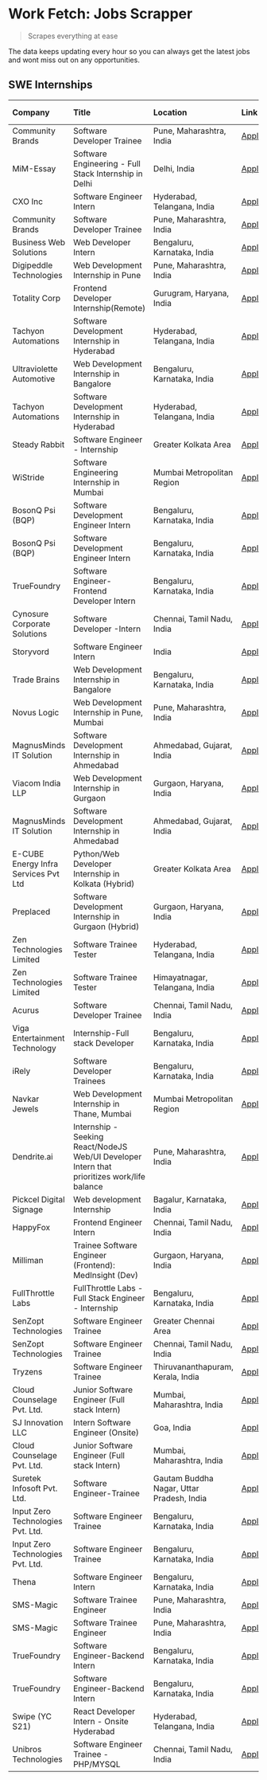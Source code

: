 # Work Fetch: Jobs Scrapper
> Scrapes everything at ease

The data keeps updating every hour so you can always get the latest jobs and wont miss out on any opportunities.

## SWE Internships
<!--START_SECTION:workfetch-->
| Company                              | Title                                                                                        | Location                                  | Link                                                                                                                                                                                                                                                                                                          | Date Posted   |
|:-------------------------------------|:---------------------------------------------------------------------------------------------|:------------------------------------------|:--------------------------------------------------------------------------------------------------------------------------------------------------------------------------------------------------------------------------------------------------------------------------------------------------------------|:--------------|
| Community Brands                     | Software Developer Trainee                                                                   | Pune, Maharashtra, India                  | [Apply](https://in.linkedin.com/jobs/view/software-developer-trainee-at-community-brands-3899630827?position=34&pageNum=0&refId=YgaqmBNkLlwUEzFpgMdCVQ%3D%3D&trackingId=FXbN5TjdCFqY2Ib9Dce5xw%3D%3D&trk=public_jobs_jserp-result_search-card)                                                                | 2024-04-15    |
| MiM-Essay                            | Software Engineering - Full Stack Internship in Delhi                                        | Delhi, India                              | [Apply](https://in.linkedin.com/jobs/view/software-engineering-full-stack-internship-in-delhi-at-mim-essay-3901647332?position=40&pageNum=0&refId=YgaqmBNkLlwUEzFpgMdCVQ%3D%3D&trackingId=bKogy%2FCXCcz51%2BZDgLjnvw%3D%3D&trk=public_jobs_jserp-result_search-card)                                          | 2024-04-15    |
| CXO Inc                              | Software Engineer Intern                                                                     | Hyderabad, Telangana, India               | [Apply](https://in.linkedin.com/jobs/view/software-engineer-intern-at-cxo-inc-3896891945?position=59&pageNum=0&refId=YgaqmBNkLlwUEzFpgMdCVQ%3D%3D&trackingId=m7bN1uLDp%2FZkPjsNKn0ikQ%3D%3D&trk=public_jobs_jserp-result_search-card)                                                                         | 2024-04-15    |
| Community Brands                     | Software Developer Trainee                                                                   | Pune, Maharashtra, India                  | [Apply](https://in.linkedin.com/jobs/view/software-developer-trainee-at-community-brands-3899630827?position=10&pageNum=2&refId=lDlOFJquVyCeEljcZgWh%2Bg%3D%3D&trackingId=44u888gLeP6TjK09rbRBwQ%3D%3D&trk=public_jobs_jserp-result_search-card)                                                              | 2024-04-15    |
| Business Web Solutions               | Web Developer Intern                                                                         | Bengaluru, Karnataka, India               | [Apply](https://in.linkedin.com/jobs/view/web-developer-intern-at-business-web-solutions-3897552404?position=24&pageNum=0&refId=YgaqmBNkLlwUEzFpgMdCVQ%3D%3D&trackingId=MzmyJwQMBSLtG3jXq3XGkQ%3D%3D&trk=public_jobs_jserp-result_search-card)                                                                | 2024-04-13    |
| Digipeddle Technologies              | Web Development Internship in Pune                                                           | Pune, Maharashtra, India                  | [Apply](https://in.linkedin.com/jobs/view/web-development-internship-in-pune-at-digipeddle-technologies-3898605884?position=53&pageNum=0&refId=YgaqmBNkLlwUEzFpgMdCVQ%3D%3D&trackingId=XALRcTvbFivGzB2q92AXqw%3D%3D&trk=public_jobs_jserp-result_search-card)                                                 | 2024-04-13    |
| Totality Corp                        | Frontend Developer Internship(Remote)                                                        | Gurugram, Haryana, India                  | [Apply](https://in.linkedin.com/jobs/view/frontend-developer-internship-remote-at-totality-corp-3897033997?position=5&pageNum=0&refId=YgaqmBNkLlwUEzFpgMdCVQ%3D%3D&trackingId=geOfZAl1v9PwekQnN2aI%2BQ%3D%3D&trk=public_jobs_jserp-result_search-card)                                                        | 2024-04-12    |
| Tachyon Automations                  | Software Development Internship in Hyderabad                                                 | Hyderabad, Telangana, India               | [Apply](https://in.linkedin.com/jobs/view/software-development-internship-in-hyderabad-at-tachyon-automations-3896969464?position=33&pageNum=0&refId=YgaqmBNkLlwUEzFpgMdCVQ%3D%3D&trackingId=xLmqWKTsu6od6oR2Te5L6w%3D%3D&trk=public_jobs_jserp-result_search-card)                                           | 2024-04-12    |
| Ultraviolette Automotive             | Web Development Internship in Bangalore                                                      | Bengaluru, Karnataka, India               | [Apply](https://in.linkedin.com/jobs/view/web-development-internship-in-bangalore-at-ultraviolette-automotive-3896965783?position=8&pageNum=2&refId=lDlOFJquVyCeEljcZgWh%2Bg%3D%3D&trackingId=xRb15FUsTK8cyLbdCIFRaw%3D%3D&trk=public_jobs_jserp-result_search-card)                                          | 2024-04-12    |
| Tachyon Automations                  | Software Development Internship in Hyderabad                                                 | Hyderabad, Telangana, India               | [Apply](https://in.linkedin.com/jobs/view/software-development-internship-in-hyderabad-at-tachyon-automations-3896969464?position=9&pageNum=2&refId=lDlOFJquVyCeEljcZgWh%2Bg%3D%3D&trackingId=yyYB6Yezb%2FF9tywN%2B%2Fs1vg%3D%3D&trk=public_jobs_jserp-result_search-card)                                    | 2024-04-12    |
| Steady Rabbit                        | Software Engineer - Internship                                                               | Greater Kolkata Area                      | [Apply](https://in.linkedin.com/jobs/view/software-engineer-internship-at-steady-rabbit-3885171077?position=10&pageNum=0&refId=YgaqmBNkLlwUEzFpgMdCVQ%3D%3D&trackingId=z4UXnIj%2BrdZ0rIvkSCm26g%3D%3D&trk=public_jobs_jserp-result_search-card)                                                               | 2024-04-08    |
| WiStride                             | Software Engineering Internship in Mumbai                                                    | Mumbai Metropolitan Region                | [Apply](https://in.linkedin.com/jobs/view/software-engineering-internship-in-mumbai-at-wistride-3888218704?position=12&pageNum=0&refId=YgaqmBNkLlwUEzFpgMdCVQ%3D%3D&trackingId=EakmtFzPEegbLqdGNJ%2F3Aw%3D%3D&trk=public_jobs_jserp-result_search-card)                                                       | 2024-04-08    |
| BosonQ Psi (BQP)                     | Software Development Engineer Intern                                                         | Bengaluru, Karnataka, India               | [Apply](https://in.linkedin.com/jobs/view/software-development-engineer-intern-at-bosonq-psi-bqp-3888328596?position=29&pageNum=0&refId=YgaqmBNkLlwUEzFpgMdCVQ%3D%3D&trackingId=pO%2BRr0tNKmD4%2FOh%2Bf1QrVA%3D%3D&trk=public_jobs_jserp-result_search-card)                                                  | 2024-04-06    |
| BosonQ Psi (BQP)                     | Software Development Engineer Intern                                                         | Bengaluru, Karnataka, India               | [Apply](https://in.linkedin.com/jobs/view/software-development-engineer-intern-at-bosonq-psi-bqp-3888328596?position=4&pageNum=2&refId=lDlOFJquVyCeEljcZgWh%2Bg%3D%3D&trackingId=ClluawFZfNLD%2F5WlgeTkqw%3D%3D&trk=public_jobs_jserp-result_search-card)                                                     | 2024-04-06    |
| TrueFoundry                          | Software Engineer- Frontend Developer Intern                                                 | Bengaluru, Karnataka, India               | [Apply](https://in.linkedin.com/jobs/view/software-engineer-frontend-developer-intern-at-truefoundry-3887320206?position=15&pageNum=0&refId=YgaqmBNkLlwUEzFpgMdCVQ%3D%3D&trackingId=gL8%2FjIucNvcC5MTMm3nehw%3D%3D&trk=public_jobs_jserp-result_search-card)                                                  | 2024-04-05    |
| Cynosure Corporate Solutions         | Software Developer -Intern                                                                   | Chennai, Tamil Nadu, India                | [Apply](https://in.linkedin.com/jobs/view/software-developer-intern-at-cynosure-corporate-solutions-3884767755?position=16&pageNum=0&refId=YgaqmBNkLlwUEzFpgMdCVQ%3D%3D&trackingId=Oiogf0zKyMApgcN02vMjdg%3D%3D&trk=public_jobs_jserp-result_search-card)                                                     | 2024-04-04    |
| Storyvord                            | Software Engineer Intern                                                                     | India                                     | [Apply](https://in.linkedin.com/jobs/view/software-engineer-intern-at-storyvord-3518938006?position=21&pageNum=0&refId=YgaqmBNkLlwUEzFpgMdCVQ%3D%3D&trackingId=S0AWIgjEICHMC9GZjIP7Ow%3D%3D&trk=public_jobs_jserp-result_search-card)                                                                         | 2024-04-04    |
| Trade Brains                         | Web Development Internship in Bangalore                                                      | Bengaluru, Karnataka, India               | [Apply](https://in.linkedin.com/jobs/view/web-development-internship-in-bangalore-at-trade-brains-3885739433?position=45&pageNum=0&refId=YgaqmBNkLlwUEzFpgMdCVQ%3D%3D&trackingId=acSsyVvcTBcqt7Q%2B%2BToGQA%3D%3D&trk=public_jobs_jserp-result_search-card)                                                   | 2024-04-04    |
| Novus Logic                          | Web Development Internship in Pune, Mumbai                                                   | Pune, Maharashtra, India                  | [Apply](https://in.linkedin.com/jobs/view/web-development-internship-in-pune-mumbai-at-novus-logic-3885741343?position=54&pageNum=0&refId=YgaqmBNkLlwUEzFpgMdCVQ%3D%3D&trackingId=7v%2Fx%2B0myiqRGHsE5Fw5Iiw%3D%3D&trk=public_jobs_jserp-result_search-card)                                                  | 2024-04-04    |
| MagnusMinds IT Solution              | Software Development Internship in Ahmedabad                                                 | Ahmedabad, Gujarat, India                 | [Apply](https://in.linkedin.com/jobs/view/software-development-internship-in-ahmedabad-at-magnusminds-it-solution-3883933909?position=28&pageNum=0&refId=YgaqmBNkLlwUEzFpgMdCVQ%3D%3D&trackingId=hhMWxmC4AeX%2B6xCc%2FM2wrg%3D%3D&trk=public_jobs_jserp-result_search-card)                                   | 2024-04-03    |
| Viacom India LLP                     | Web Development Internship in Gurgaon                                                        | Gurgaon, Haryana, India                   | [Apply](https://in.linkedin.com/jobs/view/web-development-internship-in-gurgaon-at-viacom-india-llp-3883946826?position=48&pageNum=0&refId=YgaqmBNkLlwUEzFpgMdCVQ%3D%3D&trackingId=ZXu0x8dPWup5I2%2B5%2F6KhlA%3D%3D&trk=public_jobs_jserp-result_search-card)                                                 | 2024-04-03    |
| MagnusMinds IT Solution              | Software Development Internship in Ahmedabad                                                 | Ahmedabad, Gujarat, India                 | [Apply](https://in.linkedin.com/jobs/view/software-development-internship-in-ahmedabad-at-magnusminds-it-solution-3883933909?position=3&pageNum=2&refId=lDlOFJquVyCeEljcZgWh%2Bg%3D%3D&trackingId=fYMiBGLy8jcH2t3dFdZxhw%3D%3D&trk=public_jobs_jserp-result_search-card)                                      | 2024-04-03    |
| E-CUBE Energy Infra Services Pvt Ltd | Python/Web Developer Internship in Kolkata (Hybrid)                                          | Greater Kolkata Area                      | [Apply](https://in.linkedin.com/jobs/view/python-web-developer-internship-in-kolkata-hybrid-at-e-cube-energy-infra-services-pvt-ltd-3882160442?position=9&pageNum=0&refId=YgaqmBNkLlwUEzFpgMdCVQ%3D%3D&trackingId=sdqQIaM%2B3x6YwQp7nchVQQ%3D%3D&trk=public_jobs_jserp-result_search-card)                    | 2024-04-02    |
| Preplaced                            | Software Development Internship in Gurgaon (Hybrid)                                          | Gurgaon, Haryana, India                   | [Apply](https://in.linkedin.com/jobs/view/software-development-internship-in-gurgaon-hybrid-at-preplaced-3880567870?position=18&pageNum=0&refId=YgaqmBNkLlwUEzFpgMdCVQ%3D%3D&trackingId=k%2FUezIe8ZPQBYG3dTMXRoA%3D%3D&trk=public_jobs_jserp-result_search-card)                                              | 2024-04-01    |
| Zen Technologies Limited             | Software Trainee Tester                                                                      | Hyderabad, Telangana, India               | [Apply](https://in.linkedin.com/jobs/view/software-trainee-tester-at-zen-technologies-limited-3872036112?position=11&pageNum=0&refId=YgaqmBNkLlwUEzFpgMdCVQ%3D%3D&trackingId=dhS3dbkXawHgAs7d2m32cQ%3D%3D&trk=public_jobs_jserp-result_search-card)                                                           | 2024-03-27    |
| Zen Technologies Limited             | Software Trainee Tester                                                                      | Himayatnagar, Telangana, India            | [Apply](https://in.linkedin.com/jobs/view/software-trainee-tester-at-zen-technologies-limited-3872100214?position=7&pageNum=0&refId=YgaqmBNkLlwUEzFpgMdCVQ%3D%3D&trackingId=2njdAveYMB1c2W%2F7Mwd6xg%3D%3D&trk=public_jobs_jserp-result_search-card)                                                          | 2024-03-26    |
| Acurus                               | Software Developer Trainee                                                                   | Chennai, Tamil Nadu, India                | [Apply](https://in.linkedin.com/jobs/view/software-developer-trainee-at-acurus-3871400616?position=17&pageNum=0&refId=YgaqmBNkLlwUEzFpgMdCVQ%3D%3D&trackingId=UWB%2FystcFC692tNu7LLH2w%3D%3D&trk=public_jobs_jserp-result_search-card)                                                                        | 2024-03-26    |
| Viga Entertainment Technology        | Internship-Full stack Developer                                                              | Bengaluru, Karnataka, India               | [Apply](https://in.linkedin.com/jobs/view/internship-full-stack-developer-at-viga-entertainment-technology-3870669789?position=25&pageNum=0&refId=YgaqmBNkLlwUEzFpgMdCVQ%3D%3D&trackingId=b5EHdbDKbMePs5rRL0yz8A%3D%3D&trk=public_jobs_jserp-result_search-card)                                              | 2024-03-25    |
| iRely                                | Software Developer Trainees                                                                  | Bengaluru, Karnataka, India               | [Apply](https://in.linkedin.com/jobs/view/software-developer-trainees-at-irely-3860566039?position=2&pageNum=0&refId=YgaqmBNkLlwUEzFpgMdCVQ%3D%3D&trackingId=ZsPuelwCqFXjdxwPVuCswA%3D%3D&trk=public_jobs_jserp-result_search-card)                                                                           | 2024-03-18    |
| Navkar Jewels                        | Web Development Internship in Thane, Mumbai                                                  | Mumbai Metropolitan Region                | [Apply](https://in.linkedin.com/jobs/view/web-development-internship-in-thane-mumbai-at-navkar-jewels-3858080315?position=56&pageNum=0&refId=YgaqmBNkLlwUEzFpgMdCVQ%3D%3D&trackingId=Hpq%2BT4iauCWqXjRO%2BQlRPA%3D%3D&trk=public_jobs_jserp-result_search-card)                                               | 2024-03-15    |
| Dendrite.ai                          | Internship - Seeking React/NodeJS Web/UI Developer Intern that prioritizes work/life balance | Pune, Maharashtra, India                  | [Apply](https://in.linkedin.com/jobs/view/internship-seeking-react-nodejs-web-ui-developer-intern-that-prioritizes-work-life-balance-at-dendrite-ai-3853583200?position=36&pageNum=0&refId=YgaqmBNkLlwUEzFpgMdCVQ%3D%3D&trackingId=TaVKH79%2BLCdxm%2BlbWpcJTw%3D%3D&trk=public_jobs_jserp-result_search-card) | 2024-03-12    |
| Pickcel Digital Signage              | Web development Internship                                                                   | Bagalur, Karnataka, India                 | [Apply](https://in.linkedin.com/jobs/view/web-development-internship-at-pickcel-digital-signage-3849506118?position=57&pageNum=0&refId=YgaqmBNkLlwUEzFpgMdCVQ%3D%3D&trackingId=dq7xvehwx8b89c74MRDt%2FQ%3D%3D&trk=public_jobs_jserp-result_search-card)                                                       | 2024-03-08    |
| HappyFox                             | Frontend Engineer Intern                                                                     | Chennai, Tamil Nadu, India                | [Apply](https://in.linkedin.com/jobs/view/frontend-engineer-intern-at-happyfox-3848357951?position=49&pageNum=0&refId=YgaqmBNkLlwUEzFpgMdCVQ%3D%3D&trackingId=jR%2FW4R0pKezE1e57R0KA5g%3D%3D&trk=public_jobs_jserp-result_search-card)                                                                        | 2024-03-07    |
| Milliman                             | Trainee Software Engineer (Frontend): MedInsight (Dev)                                       | Gurgaon, Haryana, India                   | [Apply](https://in.linkedin.com/jobs/view/trainee-software-engineer-frontend-medinsight-dev-at-milliman-3792874280?position=8&pageNum=0&refId=YgaqmBNkLlwUEzFpgMdCVQ%3D%3D&trackingId=uq7wfsaQxihF2nnFsUOhXg%3D%3D&trk=public_jobs_jserp-result_search-card)                                                  | 2024-03-01    |
| FullThrottle Labs                    | FullThrottle Labs - Full Stack Engineer - Internship                                         | Bengaluru, Karnataka, India               | [Apply](https://in.linkedin.com/jobs/view/fullthrottle-labs-full-stack-engineer-internship-at-fullthrottle-labs-3829636016?position=58&pageNum=0&refId=YgaqmBNkLlwUEzFpgMdCVQ%3D%3D&trackingId=eIHsN7DlyBRtS%2BeEEU%2B%2Ffg%3D%3D&trk=public_jobs_jserp-result_search-card)                                   | 2024-02-17    |
| SenZopt Technologies                 | Software Engineer Trainee                                                                    | Greater Chennai Area                      | [Apply](https://in.linkedin.com/jobs/view/software-engineer-trainee-at-senzopt-technologies-3827688781?position=35&pageNum=0&refId=YgaqmBNkLlwUEzFpgMdCVQ%3D%3D&trackingId=wO44n1We3LDKbL3QjZ3Ziw%3D%3D&trk=public_jobs_jserp-result_search-card)                                                             | 2024-02-12    |
| SenZopt Technologies                 | Software Engineer Trainee                                                                    | Chennai, Tamil Nadu, India                | [Apply](https://in.linkedin.com/jobs/view/software-engineer-trainee-at-senzopt-technologies-3827686880?position=51&pageNum=0&refId=YgaqmBNkLlwUEzFpgMdCVQ%3D%3D&trackingId=TwQbbdoRbi1kE%2BeFWnH%2F6A%3D%3D&trk=public_jobs_jserp-result_search-card)                                                         | 2024-02-12    |
| Tryzens                              | Software Engineer Trainee                                                                    | Thiruvananthapuram, Kerala, India         | [Apply](https://in.linkedin.com/jobs/view/software-engineer-trainee-at-tryzens-3809363491?position=37&pageNum=0&refId=YgaqmBNkLlwUEzFpgMdCVQ%3D%3D&trackingId=7W1q4CEk4V2Zkrza3eyCUQ%3D%3D&trk=public_jobs_jserp-result_search-card)                                                                          | 2024-01-18    |
| Cloud Counselage Pvt. Ltd.           | Junior Software Engineer (Full stack Intern)                                                 | Mumbai, Maharashtra, India                | [Apply](https://in.linkedin.com/jobs/view/junior-software-engineer-full-stack-intern-at-cloud-counselage-pvt-ltd-3803132814?position=27&pageNum=0&refId=YgaqmBNkLlwUEzFpgMdCVQ%3D%3D&trackingId=GhCzWOBbe86%2BsVNREaNcxw%3D%3D&trk=public_jobs_jserp-result_search-card)                                      | 2024-01-11    |
| SJ Innovation LLC                    | Intern Software Engineer (Onsite)                                                            | Goa, India                                | [Apply](https://in.linkedin.com/jobs/view/intern-software-engineer-onsite-at-sj-innovation-llc-3799959011?position=43&pageNum=0&refId=YgaqmBNkLlwUEzFpgMdCVQ%3D%3D&trackingId=BsiPErhzWiUd8IKLseob8g%3D%3D&trk=public_jobs_jserp-result_search-card)                                                          | 2024-01-11    |
| Cloud Counselage Pvt. Ltd.           | Junior Software Engineer (Full stack Intern)                                                 | Mumbai, Maharashtra, India                | [Apply](https://in.linkedin.com/jobs/view/junior-software-engineer-full-stack-intern-at-cloud-counselage-pvt-ltd-3803132814?position=2&pageNum=2&refId=lDlOFJquVyCeEljcZgWh%2Bg%3D%3D&trackingId=FspmAx2uKVLsHg7cLInXUQ%3D%3D&trk=public_jobs_jserp-result_search-card)                                       | 2024-01-11    |
| Suretek Infosoft Pvt. Ltd.           | Software Engineer-Trainee                                                                    | Gautam Buddha Nagar, Uttar Pradesh, India | [Apply](https://in.linkedin.com/jobs/view/software-engineer-trainee-at-suretek-infosoft-pvt-ltd-3800934643?position=23&pageNum=0&refId=YgaqmBNkLlwUEzFpgMdCVQ%3D%3D&trackingId=BZa%2F76icKUFRb%2BbjlLXvyA%3D%3D&trk=public_jobs_jserp-result_search-card)                                                     | 2024-01-09    |
| Input Zero Technologies Pvt. Ltd.    | Software Engineer Trainee                                                                    | Bengaluru, Karnataka, India               | [Apply](https://in.linkedin.com/jobs/view/software-engineer-trainee-at-input-zero-technologies-pvt-ltd-3800927643?position=30&pageNum=0&refId=YgaqmBNkLlwUEzFpgMdCVQ%3D%3D&trackingId=KZrKwpozw2hTk2w0LAyQHQ%3D%3D&trk=public_jobs_jserp-result_search-card)                                                  | 2024-01-09    |
| Input Zero Technologies Pvt. Ltd.    | Software Engineer Trainee                                                                    | Bengaluru, Karnataka, India               | [Apply](https://in.linkedin.com/jobs/view/software-engineer-trainee-at-input-zero-technologies-pvt-ltd-3800927643?position=5&pageNum=2&refId=lDlOFJquVyCeEljcZgWh%2Bg%3D%3D&trackingId=yjtgfUcqpj3wX4E%2BdXg%2BIQ%3D%3D&trk=public_jobs_jserp-result_search-card)                                             | 2024-01-09    |
| Thena                                | Software Engineer Intern                                                                     | Bengaluru, Karnataka, India               | [Apply](https://in.linkedin.com/jobs/view/software-engineer-intern-at-thena-3778731751?position=19&pageNum=0&refId=YgaqmBNkLlwUEzFpgMdCVQ%3D%3D&trackingId=c89MnocIE1TeDBf5xS%2B7hA%3D%3D&trk=public_jobs_jserp-result_search-card)                                                                           | 2023-12-05    |
| SMS-Magic                            | Software Trainee Engineer                                                                    | Pune, Maharashtra, India                  | [Apply](https://in.linkedin.com/jobs/view/software-trainee-engineer-at-sms-magic-3761409781?position=31&pageNum=0&refId=YgaqmBNkLlwUEzFpgMdCVQ%3D%3D&trackingId=3AGi0l45JuMvNqQJMozoLQ%3D%3D&trk=public_jobs_jserp-result_search-card)                                                                        | 2023-11-16    |
| SMS-Magic                            | Software Trainee Engineer                                                                    | Pune, Maharashtra, India                  | [Apply](https://in.linkedin.com/jobs/view/software-trainee-engineer-at-sms-magic-3761409781?position=6&pageNum=2&refId=lDlOFJquVyCeEljcZgWh%2Bg%3D%3D&trackingId=GK0wtXxerWEcGLIF%2BewUPQ%3D%3D&trk=public_jobs_jserp-result_search-card)                                                                     | 2023-11-16    |
| TrueFoundry                          | Software Engineer-Backend Intern                                                             | Bengaluru, Karnataka, India               | [Apply](https://in.linkedin.com/jobs/view/software-engineer-backend-intern-at-truefoundry-3779508170?position=32&pageNum=0&refId=YgaqmBNkLlwUEzFpgMdCVQ%3D%3D&trackingId=J2AobWSAuOFWEZ%2BeZKBZew%3D%3D&trk=public_jobs_jserp-result_search-card)                                                             | 2023-11-10    |
| TrueFoundry                          | Software Engineer-Backend Intern                                                             | Bengaluru, Karnataka, India               | [Apply](https://in.linkedin.com/jobs/view/software-engineer-backend-intern-at-truefoundry-3779508170?position=7&pageNum=2&refId=lDlOFJquVyCeEljcZgWh%2Bg%3D%3D&trackingId=qetpObOcACgXzX4zezsStQ%3D%3D&trk=public_jobs_jserp-result_search-card)                                                              | 2023-11-10    |
| Swipe (YC S21)                       | React Developer Intern - Onsite Hyderabad                                                    | Hyderabad, Telangana, India               | [Apply](https://in.linkedin.com/jobs/view/react-developer-intern-onsite-hyderabad-at-swipe-yc-s21-3737600089?position=39&pageNum=0&refId=YgaqmBNkLlwUEzFpgMdCVQ%3D%3D&trackingId=%2Bp210cGJa5GyYn1Lctis2w%3D%3D&trk=public_jobs_jserp-result_search-card)                                                     | 2023-10-13    |
| Unibros Technologies                 | Software Engineer Trainee - PHP/MYSQL                                                        | Chennai, Tamil Nadu, India                | [Apply](https://in.linkedin.com/jobs/view/software-engineer-trainee-php-mysql-at-unibros-technologies-3656599241?position=38&pageNum=0&refId=YgaqmBNkLlwUEzFpgMdCVQ%3D%3D&trackingId=0kvCQ4MHzdzcZXe%2BEfG1FQ%3D%3D&trk=public_jobs_jserp-result_search-card)                                                 | 2023-06-12    |
<!--END_SECTION:workfetch-->
